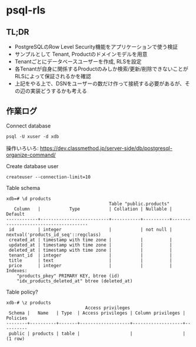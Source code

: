 # psql-rls

## TL;DR

- PostgreSQLのRow Level Security機能をアプリケーションで使う検証
- サンプルとして Tenant, Productのドメインモデルを用意
- Tenantごとにデータベースユーザーを作成, RLSを設定
- 各Tenantが自身に関係するProductのみしか検索/更新/削除できないことがRLSによって保証されるかを確認
- 上記をやる上で、DSNをユーザーの数だけ作って接続する必要があるが、その辺の実装どうするかも考える

## 作業ログ

Connect database

```console
psql -U xuser -d xdb
```

操作いろいろ:
https://dev.classmethod.jp/server-side/db/postgresql-organize-command/

Create database user

```console
createuser --connection-limit=10
```

Table schema

```console
xdb=# \d products
                                       Table "public.products"
   Column   |           Type           | Collation | Nullable |               Default
------------+--------------------------+-----------+----------+--------------------------------------
 id         | integer                  |           | not null | nextval('products_id_seq'::regclass)
 created_at | timestamp with time zone |           |          |
 updated_at | timestamp with time zone |           |          |
 deleted_at | timestamp with time zone |           |          |
 tenant_id  | integer                  |           |          |
 title      | text                     |           |          |
 price      | integer                  |           |          |
Indexes:
    "products_pkey" PRIMARY KEY, btree (id)
    "idx_products_deleted_at" btree (deleted_at)
```

Table policy?

```console
xdb-# \z products
                              Access privileges
 Schema |   Name   | Type  | Access privileges | Column privileges | Policies
--------+----------+-------+-------------------+-------------------+----------
 public | products | table |                   |                   |
(1 row)
```
